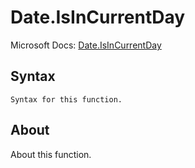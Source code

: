 ---
---

# Date.IsInCurrentDay

Microsoft Docs: [Date.IsInCurrentDay](https://docs.microsoft.com/en-us/powerquery-m/date-isincurrentday)

## Syntax

```
Syntax for this function.
```

## About

About this function.

